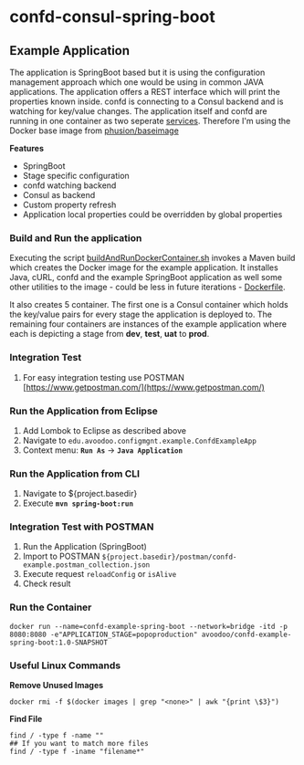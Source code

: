 # confd-consul-spring-boot

## Example Application
The application is SpringBoot based but it is using the configuration management approach which one would be using in common JAVA applications. The application offers a REST interface which will print the properties known inside. confd is connecting to a Consul backend and is watching for key/value changes. The application itself and confd are running in one container as two seperate [services](src/main/docker/service/). Therefore I'm using the Docker base image from [phusion/baseimage](https://hub.docker.com/r/phusion/baseimage/)

**Features**
- SpringBoot
- Stage specific configuration 
- confd watching backend
- Consul as backend
- Custom property refresh
- Application local properties could be overridden by global properties


### Build and Run the application
Executing the script [buildAndRunDockerContainer.sh](buildAndRunDockerContainer.sh) invokes a Maven build which creates the Docker image for the example application. It installes Java, cURL, confd and the example SpringBoot application as well some other utilities to the image - could be less in future iterations - [Dockerfile](https://github.com/PaulsAgileIndex/config-mgmt/blob/master/confd-consul-spring-boot/Dockerfile).


It also creates 5 container. The first one is a Consul container which holds the key/value pairs for every stage the application is deployed to. The remaining four containers are instances of the example application where each is depicting a stage from **dev**, **test**, **uat** to **prod**.

### Integration Test
  1. For easy integration testing use POSTMAN [https://www.getpostman.com/](https://www.getpostman.com/)


### Run the Application from Eclipse

  1. Add Lombok to Eclipse as described above
  2. Navigate to ``edu.avoodoo.configmgnt.example.ConfdExampleApp``
  3. Context menu: **``Run As``** -> **``Java Application``**


### Run the Application from CLI

  1. Navigate to ${project.basedir}
  2. Execute **``mvn spring-boot:run``**


### Integration Test with POSTMAN

 1. Run the Application (SpringBoot)
 2. Import to POSTMAN ``${project.basedir}/postman/confd-example.postman_collection.json`` 
 3. Execute request ``reloadConfig`` or ``isAlive`` 
 4. Check result
 
### Run the Container

```
docker run --name=confd-example-spring-boot --network=bridge -itd -p 8080:8080 -e"APPLICATION_STAGE=popoproduction" avoodoo/confd-example-spring-boot:1.0-SNAPSHOT
```
 
### Useful Linux Commands

**Remove Unused Images**  

```
docker rmi -f $(docker images | grep "<none>" | awk "{print \$3}")
```

**Find File**  

```
find / -type f -name ""
## If you want to match more files
find / -type f -iname "filename*"
```
